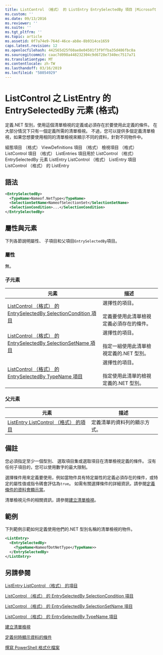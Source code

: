 ```yaml
---
title: ListControl （格式） 的 ListEntry EntrySelectedBy 項目 |Microsoft Docs
ms.custom: ''
ms.date: 09/13/2016
ms.reviewer: ''
ms.suite: ''
ms.tgt_pltfrm: ''
ms.topic: article
ms.assetid: 0f7a74e9-764d-46ce-ab8e-8b9314ce1659
caps.latest.revision: 12
ms.openlocfilehash: 442565d25f60ae8e04501f3f9ffba35d486fbc8a
ms.sourcegitcommit: caac7d098a448232304c9d6728e7340ec7517a71
ms.translationtype: MT
ms.contentlocale: zh-TW
ms.lasthandoff: 03/16/2019
ms.locfileid: "58054929"
---
```

# <a name="entryselectedby-element-for-listentry-for-listcontrol-format"></a>ListControl 之 ListEntry 的 EntrySelectedBy 元素 (格式)

定義.NET 型別，使用這個清單檢視的定義或必須存在於要使用此定義的條件。 在大部分情況下只有一個定義所需的清單檢視。 不過，您可以提供多個定義清單檢視，如果您想要使用相同的清單檢視來顯示不同的資料，針對不同物件中。

組態項目 （格式） ViewDefinitions 項目 （格式） 檢視項目 （格式） ListControl 項目 （格式） ListEntries 項目用於 ListControl （格式） EntrySelectedBy 元素 ListEntry ListControl （格式） ListEntry 項目ListControl （格式） 的 ListEntry

## <a name="syntax"></a>語法

```xml
<EntrySelectedBy>
  <TypeName>Nameof.NetType</TypeName>
  <SelectionSetName>NameofSelectionSet</SelectionSetName>
  <SelectionCondition>...</SelectionCondition>
</EntrySelectedBy>
```

## <a name="attributes-and-elements"></a>屬性與元素

下列各節說明屬性、 子項目和父項目`EntrySelectedBy`項目。

### <a name="attributes"></a>屬性

無。

### <a name="child-elements"></a>子元素

|元素|描述|
|-------------|-----------------|
|[ListControl （格式） 的 EntrySelectedBy SelectionCondition 項目](./selectioncondition-element-for-entryselectedby-for-listcontrol-format.md)|選擇性的項目。<br /><br /> 定義要使用此清單檢視定義必須存在的條件。|
|[ListControl （格式） 的 EntrySelectedBy SelectionSetName 項目](./selectionsetname-element-for-entryselectedby-for-listcontrol-format.md)|選擇性的項目。<br /><br /> 指定一組使用此清單檢視定義的.NET 型別。|
|[ListControl （格式） 的 EntrySelectedBy TypeName 項目](./typename-element-for-entryselectedby-for-listcontrol-format.md)|選擇性的項目。<br /><br /> 指定使用此清單的檢視定義的.NET 型別。|

### <a name="parent-elements"></a>父元素

|元素|描述|
|-------------|-----------------|
|[ListEntry ListControl （格式） 的項目](./listentry-element-for-listcontrol-format.md)|定義清單的資料列的顯示方式。|

## <a name="remarks"></a>備註

您必須指定至少一個型別、 選取項目集或選取項目在清單檢視定義的條件。 沒有任何子項目的，您可以使用數字的最大限制。

選擇條件用來定義要使用，例如當物件具有特定屬性的定義必須存在的條件，或特定的屬性值或指令碼會評估為`true`。 如需有關選擇條件的詳細資訊，請參閱[定義條件的資料會顯示當](./defining-conditions-for-displaying-data.md)。

清單檢視元件的相關資訊，請參閱[建立清單檢視](./creating-a-list-view.md)。

## <a name="example"></a>範例

下列範例示範如何定義使用他們的.NET 型別名稱的清單檢視的物件。

```xml
<ListEntry>
  <EntrySelectedBy>
    <TypeName>NameofDotNetType</TypeName>>
  </EntrySelectedBy>
</ListEntry>
```

## <a name="see-also"></a>另請參閱

[ListEntry ListControl （格式） 的項目](./listentry-element-for-listcontrol-format.md)

[ListControl （格式） 的 EntrySelectedBy SelectionCondition 項目](./selectioncondition-element-for-entryselectedby-for-listcontrol-format.md)

[ListControl （格式） 的 EntrySelectedBy SelectionSetName 項目](./selectionsetname-element-for-entryselectedby-for-listcontrol-format.md)

[ListControl （格式） 的 EntrySelectedBy TypeName 項目](./typename-element-for-entryselectedby-for-listcontrol-format.md)

[建立清單檢視](./creating-a-list-view.md)

[定義何時顯示資料的條件](./defining-conditions-for-displaying-data.md)

[撰寫 PowerShell 格式化檔案](./writing-a-powershell-formatting-file.md)
